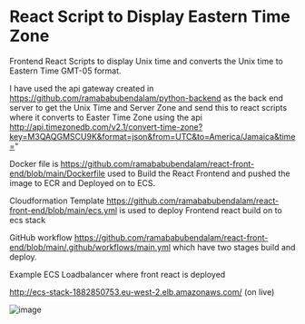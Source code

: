 # React Script to Display Eastern Time Zone


Frontend React Scripts to display Unix time and converts the Unix time to Eastern Time GMT-05 format.

I have used the api gateway created in https://github.com/ramababubendalam/python-backend as the back end server to get the Unix Time and Server Zone and send this to react scripts where it converts to Easter Time Zone using the api http://api.timezonedb.com/v2.1/convert-time-zone?key=M3QAQGMSCU9K&format=json&from=UTC&to=America/Jamaica&time="

Docker file is https://github.com/ramababubendalam/react-front-end/blob/main/Dockerfile used to Build the React Frontend and pushed the image to ECR and Deployed on to ECS.

Cloudformation Template https://github.com/ramababubendalam/react-front-end/blob/main/ecs.yml is used to deploy Frontend react build on to ecs stack

GitHub workflow https://github.com/ramababubendalam/react-front-end/blob/main/.github/workflows/main.yml which have two stages build and deploy.


Example ECS Loadbalancer where front react is deployed

http://ecs-stack-1882850753.eu-west-2.elb.amazonaws.com/  (on live)




![image](https://user-images.githubusercontent.com/22503095/184635861-2b7d1dff-d192-424b-9004-867efd65ad71.png)
